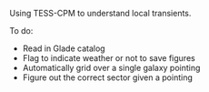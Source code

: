 Using TESS-CPM to understand local transients.

To do:

* Read in Glade catalog
* Flag to indicate weather or not to save figures
* Automatically grid over a single galaxy pointing
* Figure out the correct sector given a pointing

